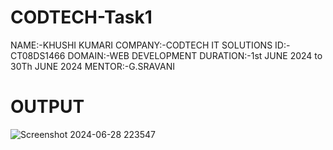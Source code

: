 # CODTECH-Task1

NAME:-KHUSHI KUMARI
COMPANY:-CODTECH IT SOLUTIONS
ID:-CT08DS1466
DOMAIN:-WEB DEVELOPMENT
DURATION:-1st JUNE 2024 to 30Th JUNE 2024
MENTOR:-G.SRAVANI

# OUTPUT
![Screenshot 2024-06-28 223547](https://github.com/khushikumariii/CODTECH-Task1/assets/166322899/30406caf-3c5e-433d-bb86-c219d0ab4912)
